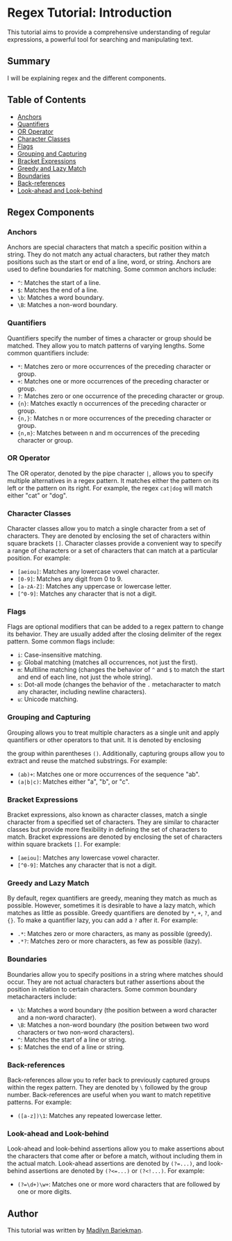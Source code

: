 # Regex Tutorial: Introduction

This tutorial aims to provide a comprehensive understanding of regular expressions, a powerful tool for searching and manipulating text.

## Summary

I will be explaining regex and the different components.

## Table of Contents

- [Anchors](#anchors)
- [Quantifiers](#quantifiers)
- [OR Operator](#or-operator)
- [Character Classes](#character-classes)
- [Flags](#flags)
- [Grouping and Capturing](#grouping-and-capturing)
- [Bracket Expressions](#bracket-expressions)
- [Greedy and Lazy Match](#greedy-and-lazy-match)
- [Boundaries](#boundaries)
- [Back-references](#back-references)
- [Look-ahead and Look-behind](#look-ahead-and-look-behind)

## Regex Components

### Anchors

Anchors are special characters that match a specific position within a string. They do not match any actual characters, but rather they match positions such as the start or end of a line, word, or string. Anchors are used to define boundaries for matching. Some common anchors include:

- `^`: Matches the start of a line.
- `$`: Matches the end of a line.
- `\b`: Matches a word boundary.
- `\B`: Matches a non-word boundary.

### Quantifiers

Quantifiers specify the number of times a character or group should be matched. They allow you to match patterns of varying lengths. Some common quantifiers include:

- `*`: Matches zero or more occurrences of the preceding character or group.
- `+`: Matches one or more occurrences of the preceding character or group.
- `?`: Matches zero or one occurrence of the preceding character or group.
- `{n}`: Matches exactly n occurrences of the preceding character or group.
- `{n,}`: Matches n or more occurrences of the preceding character or group.
- `{n,m}`: Matches between n and m occurrences of the preceding character or group.

### OR Operator

The OR operator, denoted by the pipe character `|`, allows you to specify multiple alternatives in a regex pattern. It matches either the pattern on its left or the pattern on its right. For example, the regex `cat|dog` will match either "cat" or "dog".

### Character Classes

Character classes allow you to match a single character from a set of characters. They are denoted by enclosing the set of characters within square brackets `[]`. Character classes provide a convenient way to specify a range of characters or a set of characters that can match at a particular position. For example:

- `[aeiou]`: Matches any lowercase vowel character.
- `[0-9]`: Matches any digit from 0 to 9.
- `[a-zA-Z]`: Matches any uppercase or lowercase letter.
- `[^0-9]`: Matches any character that is not a digit.

### Flags

Flags are optional modifiers that can be added to a regex pattern to change its behavior. They are usually added after the closing delimiter of the regex pattern. Some common flags include:

- `i`: Case-insensitive matching.
- `g`: Global matching (matches all occurrences, not just the first).
- `m`: Multiline matching (changes the behavior of `^` and `$` to match the start and end of each line, not just the whole string).
- `s`: Dot-all mode (changes the behavior of the `.` metacharacter to match any character, including newline characters).
- `u`: Unicode matching.

### Grouping and Capturing

Grouping allows you to treat multiple characters as a single unit and apply quantifiers or other operators to that unit. It is denoted by enclosing

 the group within parentheses `()`. Additionally, capturing groups allow you to extract and reuse the matched substrings. For example:

- `(ab)+`: Matches one or more occurrences of the sequence "ab".
- `(a|b|c)`: Matches either "a", "b", or "c".


### Bracket Expressions

Bracket expressions, also known as character classes, match a single character from a specified set of characters. They are similar to character classes but provide more flexibility in defining the set of characters to match. Bracket expressions are denoted by enclosing the set of characters within square brackets `[]`. For example:

- `[aeiou]`: Matches any lowercase vowel character.
- `[^0-9]`: Matches any character that is not a digit.

### Greedy and Lazy Match

By default, regex quantifiers are greedy, meaning they match as much as possible. However, sometimes it is desirable to have a lazy match, which matches as little as possible. Greedy quantifiers are denoted by `*`, `+`, `?`, and `{}`. To make a quantifier lazy, you can add a `?` after it. For example:

- `.*`: Matches zero or more characters, as many as possible (greedy).
- `.*?`: Matches zero or more characters, as few as possible (lazy).

### Boundaries

Boundaries allow you to specify positions in a string where matches should occur. They are not actual characters but rather assertions about the position in relation to certain characters. Some common boundary metacharacters include:

- `\b`: Matches a word boundary (the position between a word character and a non-word character).
- `\B`: Matches a non-word boundary (the position between two word characters or two non-word characters).
- `^`: Matches the start of a line or string.
- `$`: Matches the end of a line or string.

### Back-references

Back-references allow you to refer back to previously captured groups within the regex pattern. They are denoted by `\` followed by the group number. Back-references are useful when you want to match repetitive patterns. For example:

- `([a-z])\1`: Matches any repeated lowercase letter.

### Look-ahead and Look-behind

Look-ahead and look-behind assertions allow you to make assertions about the characters that come after or before a match, without including them in the actual match. Look-ahead assertions are denoted by `(?=...)`, and look-behind assertions are denoted by `(?<=...)` or `(?<!...)`. For example:

- `(?=\d+)\w+`: Matches one or more word characters that are followed by one or more digits.

## Author

This tutorial was written by [Madilyn Bariekman](https://github.com/your-github-username).